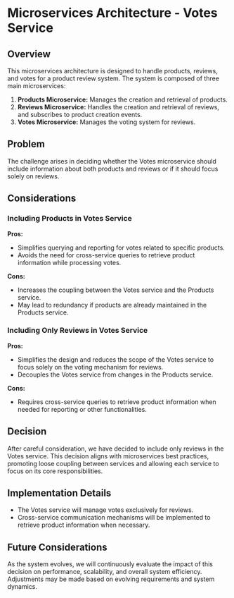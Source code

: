 # Microservices Architecture - Votes Service

## Overview

This microservices architecture is designed to handle products, reviews, and votes for a product review system. The system is composed of three main microservices:

1. **Products Microservice:** Manages the creation and retrieval of products.
2. **Reviews Microservice:** Handles the creation and retrieval of reviews, and subscribes to product creation events.
3. **Votes Microservice:** Manages the voting system for reviews.

## Problem

The challenge arises in deciding whether the Votes microservice should include information about both products and reviews or if it should focus solely on reviews.

## Considerations

### Including Products in Votes Service

**Pros:**
- Simplifies querying and reporting for votes related to specific products.
- Avoids the need for cross-service queries to retrieve product information while processing votes.

**Cons:**
- Increases the coupling between the Votes service and the Products service.
- May lead to redundancy if products are already maintained in the Products service.

### Including Only Reviews in Votes Service

**Pros:**
- Simplifies the design and reduces the scope of the Votes service to focus solely on the voting mechanism for reviews.
- Decouples the Votes service from changes in the Products service.

**Cons:**
- Requires cross-service queries to retrieve product information when needed for reporting or other functionalities.

## Decision

After careful consideration, we have decided to include only reviews in the Votes service. This decision aligns with microservices best practices, promoting loose coupling between services and allowing each service to focus on its core responsibilities.

## Implementation Details

- The Votes service will manage votes exclusively for reviews.
- Cross-service communication mechanisms will be implemented to retrieve product information when necessary.

## Future Considerations

As the system evolves, we will continuously evaluate the impact of this decision on performance, scalability, and overall system efficiency. Adjustments may be made based on evolving requirements and system dynamics.

